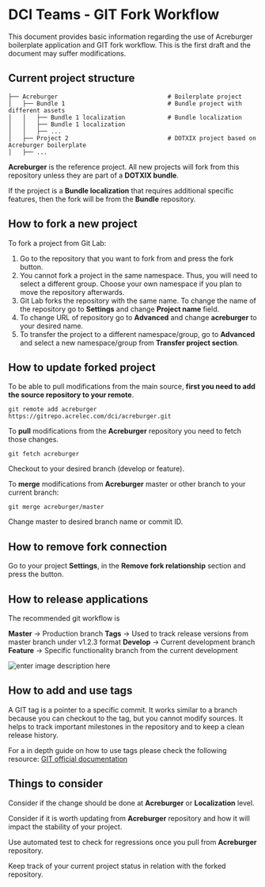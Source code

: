 # DCI Teams - GIT Fork Workflow

This document provides basic information regarding the use of Acreburger boilerplate application and GIT fork workflow. This is the first draft and the document may suffer modifications.

## Current project structure

  
    ├── Acreburger                               # Boilerplate project
    │   ├── Bundle 1   			                 # Bundle project with different assets
	│	│   ├── Bundle 1 localization            # Bundle localization
	│	│   ├── Bundle 1 localization				
	│	│   ├── ...                 
    │   ├── Project 2				             # DOTXIX project based on Acreburger boilerplate
    │   ├── ...                     
  
**Acreburger** is the reference project. 
All new projects will fork from this repository unless they are part of a **DOTXIX bundle**. 

If the project is a **Bundle localization** that requires additional specific features, then the fork will be from the **Bundle** repository.
## How to fork a new project

To fork a project from Git Lab:

 1. Go to the repository that you want to fork from and press the fork button.
 2. You cannot fork a project in the same namespace. Thus, you will need to select a different group. Choose your own namespace if you plan to move the repository afterwards.
 3. Git Lab forks the repository with the same name. To change the name of the repository go to **Settings** and change **Project name** field.
 4. To change URL of repository go to **Advanced** and change **acreburger** to your desired name.
 5. To transfer the project to a different namespace/group, go to **Advanced** and select a new namespace/group from **Transfer project section**.


## How to update forked project

To be able to pull modifications from the main source, **first you need to add the source repository to your remote**.

    git remote add acreburger https://gitrepo.acrelec.com/dci/acreburger.git

To **pull** modifications from the **Acreburger** repository you need to fetch those changes.

    git fetch acreburger

Checkout to your desired branch (develop or feature).

To **merge** modifications from **Acreburger** master or other branch to your current branch:

    git merge acreburger/master

Change master to desired branch name or commit ID.

## How to remove fork connection

Go to your project **Settings**, in the **Remove fork relationship** section and press the button.

## How to release applications

The recommended git workflow is

**Master** -> Production branch
**Tags** -> Used to track release versions from master branch under v1.2.3 format
**Develop** -> Current development branch
**Feature** -> Specific functionality branch from the current development

![enter image description here](https://docs.gitlab.com/ee/topics/img/gitlab_flow_gitdashflow.png)

## How to add and use tags
A GIT tag is a pointer to a specific commit. It works similar to a branch because you can checkout to the tag, but you cannot modify sources. It helps to track important milestones in the repository and to keep a clean release history.

For a in depth guide on how to use tags please check the following resource:
[GIT official documentation](https://git-scm.com/book/en/v2/Git-Basics-Tagging)

## Things to consider

Consider if the change should be done at **Acreburger** or **Localization** level.

Consider if it is worth updating from **Acreburger** repository and how it will impact the stability of your project.

Use automated test to check for regressions once you pull from **Acreburger** repository.

Keep track of your current project status in relation with the forked repository.